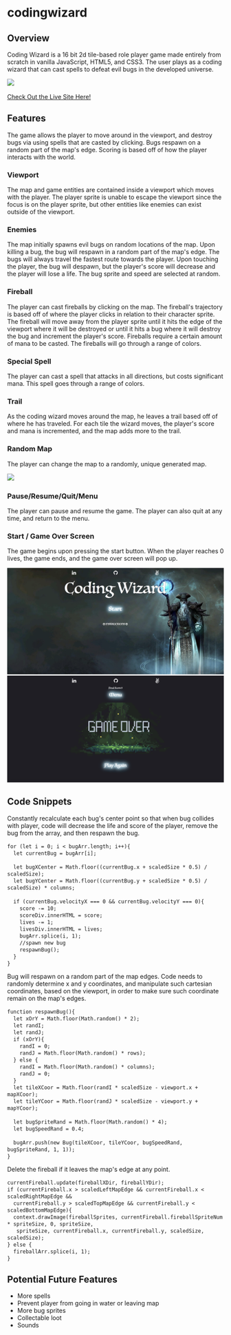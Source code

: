 # codingwizard

## Overview

Coding Wizard is a 16 bit 2d tile-based role player game made entirely from scratch in vanilla JavaScript, HTML5, and CSS3. 
The user plays as a coding wizard that can cast spells to defeat evil bugs in the developed universe.

<img src="read_me_imgs/gameplay2.gif" >

[Check Out the Live Site Here!](https://justinlieu06.github.io/codingwizard/)

## Features
The game allows the player to move around in the viewport, and destroy bugs via using spells that are casted by clicking.
Bugs respawn on a random part of the map's edge.
Scoring is based off of how the player interacts with the world.

### Viewport
The map and game entities are contained inside a viewport which moves with the player. The player sprite is unable
to escape the viewport since the focus is on the player sprite, but other entities like enemies can exist outside 
of the viewport.

### Enemies
The map initially spawns evil bugs on random locations of the map. Upon killing a bug, the bug will respawn in a
random part of the map's edge. The bugs will always travel the fastest route towards the player. Upon touching the
player, the bug will despawn, but the player's score will decrease and the player will lose a life. The bug sprite and speed are selected at random.

### Fireball
The player can cast fireballs by clicking on the map. The fireball's trajectory is based off of where the player clicks
in relation to their character sprite. The fireball will move away from the player sprite until it hits the edge of the
viewport where it will be destroyed or until it hits a bug where it will destroy the bug and increment the player's score. Fireballs require a certain amount of mana to be casted. The fireballs will go through a range of colors.

### Special Spell
The player can cast a spell that attacks in all directions, but costs significant mana. This spell goes through a range of colors.

### Trail
As the coding wizard moves around the map, he leaves a trail based off of where he has traveled. For each tile the wizard
moves, the player's score and mana is incremented, and the map adds more to the trail.

### Random Map
The player can change the map to a randomly, unique generated map.

<img src="read_me_imgs/randommize.gif" >

### Pause/Resume/Quit/Menu
The player can pause and resume the game. The player can also quit at any time, and return to the menu.

### Start / Game Over Screen
The game begins upon pressing the start button. When the player reaches 0 lives, the game ends, and the game over screen will pop up.

<img src="read_me_imgs/start.png" >
<img src="read_me_imgs/gameover2.png" >

## Code Snippets

Constantly recalculate each bug's center point so that when bug collides with player, code will decrease the life and score of the player, remove the bug from the array, and then respawn the bug.

```
for (let i = 0; i < bugArr.length; i++){
  let currentBug = bugArr[i];

  let bugXCenter = Math.floor((currentBug.x + scaledSize * 0.5) / scaledSize);
  let bugYCenter = Math.floor((currentBug.y + scaledSize * 0.5) / scaledSize) * columns;

  if (currentBug.velocityX === 0 && currentBug.velocityY === 0){
    score -= 10;
    scoreDiv.innerHTML = score;
    lives -= 1;
    livesDiv.innerHTML = lives;
    bugArr.splice(i, 1);
    //spawn new bug
    respawnBug();
  }
}
```
Bug will respawn on a random part of the map edges. Code needs to randomly determine x and y coordinates, and manipulate such cartesian coordinates, based on the viewport, in order to make sure such coordinate remain on the map's edges.

```
function respawnBug(){
  let xOrY = Math.floor(Math.random() * 2);
  let randI;
  let randJ;
  if (xOrY){
    randI = 0;
    randJ = Math.floor(Math.random() * rows);
  } else {
    randI = Math.floor(Math.random() * columns);
    randJ = 0;
  }
  let tileXCoor = Math.floor(randI * scaledSize - viewport.x + mapXCoor);
  let tileYCoor = Math.floor(randJ * scaledSize - viewport.y + mapYCoor);

  let bugSpriteRand = Math.floor(Math.random() * 4);
  let bugSpeedRand = 0.4;

  bugArr.push(new Bug(tileXCoor, tileYCoor, bugSpeedRand, bugSpriteRand, 1, 1));
}
```

Delete the fireball if it leaves the map's edge at any point.

```
currentFireball.update(fireballXDir, fireballYDir);
if (currentFireball.x > scaledLeftMapEdge && currentFireball.x < scaledRightMapEdge && 
  currentFireball.y > scaledTopMapEdge && currentFireball.y < scaledBottomMapEdge){
  context.drawImage(fireballSprites, currentFireball.fireballSpriteNum * spriteSize, 0, spriteSize, 
   spriteSize, currentFireball.x, currentFireball.y, scaledSize, scaledSize);
} else {
  fireballArr.splice(i, 1);
}
```

## Potential Future Features

* More spells
* Prevent player from going in water or leaving map
* More bug sprites
* Collectable loot
* Sounds
